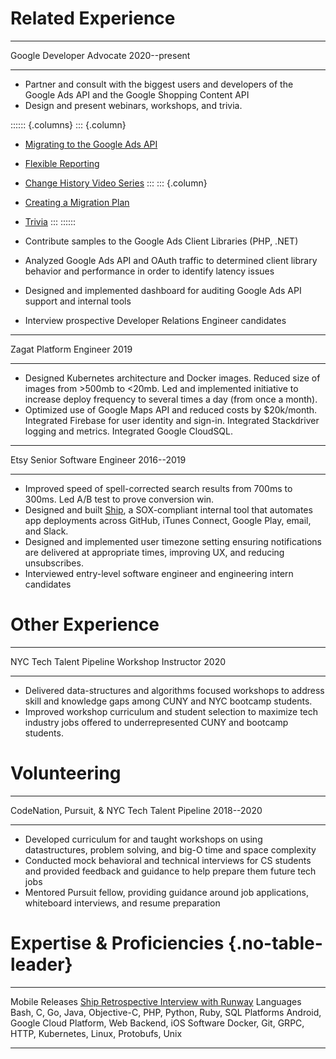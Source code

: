 # Related Experience

------ ------------------ ---------------------------------------- -------------
Google Developer Advocate                                          2020--present
------ ------------------ ---------------------------------------- -------------

- Partner and consult with the biggest users and developers of the
  Google&nbsp;Ads&nbsp;API and the Google&nbsp;Shopping&nbsp;Content&nbsp;API
- Design and present webinars, workshops, and trivia.

:::::: {.columns}
::: {.column}
  - [Migrating to the Google Ads API][21Q2-migration-webinar]
  - [Flexible Reporting][21Q3-workshop-flexible_reporting]
  - [Change History Video Series][21Q4-community-content-playlist]
:::
::: {.column}
  - [Creating a Migration Plan][21Q3-workshop-migration_planning]
  - [Trivia][21Q3-workshop-trivia]
:::
::::::

- Contribute samples to the Google&nbsp;Ads&nbsp;Client&nbsp;Libraries (PHP,
  .NET)
- Analyzed Google Ads API and OAuth traffic to determined client library
  behavior and performance in order to identify latency issues
- Designed and implemented dashboard for auditing Google&nbsp;Ads&nbsp;API
  support and internal tools
- Interview prospective Developer Relations Engineer candidates

----- ----------------- --------------------------------------------------- ----
Zagat Platform Engineer                                                     2019
----- ----------------- --------------------------------------------------- ----

- Designed Kubernetes architecture and Docker images. Reduced size of images
  from >500mb to <20mb. Led and implemented initiative to increase deploy
  frequency to several times a day (from once a month).
- Optimized use of Google&nbsp;Maps&nbsp;API and reduced costs by \$20k/month.
  Integrated Firebase for user identity and sign-in. Integrated Stackdriver
  logging and metrics. Integrated Google&nbsp;CloudSQL.

---- ------------------------ --------------------------------------- ----------
Etsy Senior Software Engineer                                         2016--2019
---- ------------------------ --------------------------------------- ----------

- Improved speed of spell-corrected search results from 700ms to 300ms. Led
  A/B test to prove conversion win.
- Designed and built [Ship][17Q2-ship-cac], a SOX-compliant internal tool that
  automates app deployments across GitHub, iTunes&nbsp;Connect,
  Google&nbsp;Play, email, and Slack.
- Designed and implemented user timezone setting ensuring notifications are
  delivered at appropriate times, improving UX, and reducing unsubscribes.
- Interviewed entry-level software engineer and engineering intern candidates

# Other Experience

------------------------ ------------------- ------------------------------ ----
NYC Tech Talent Pipeline Workshop Instructor                                2020
------------------------ ------------------- ------------------------------ ----

- Delivered data-structures and algorithms focused workshops to address skill
  and knowledge gaps among CUNY and NYC bootcamp students.
- Improved workshop curriculum and student selection to maximize tech industry
  jobs offered to underrepresented CUNY and bootcamp students.

# Volunteering

----------------------------------------------- --------------------- ----------
CodeNation, Pursuit, & NYC Tech Talent Pipeline                       2018--2020
----------------------------------------------- --------------------- ----------

- Developed curriculum for and taught workshops on using datastructures, problem
  solving, and big-O time and space complexity
- Conducted mock behavioral and technical interviews for CS students and
  provided feedback and guidance to help prepare them future tech jobs
- Mentored Pursuit fellow, providing guidance around job applications,
  whiteboard interviews, and resume preparation

# Expertise & Proficiencies {.no-table-leader}

--------------- ----------------------------------------------------------------
Mobile Releases [Ship Retrospective Interview with Runway][22Q1-runway-interview]
Languages       Bash, C, Go, Java, Objective-C, PHP, Python, Ruby, SQL
Platforms       Android, Google Cloud Platform, Web Backend, iOS
Software        Docker, Git, GRPC, HTTP, Kubernetes, Linux, Protobufs, Unix
--------------- ----------------------------------------------------------------

[17Q2-ship-cac]: <https://codeascraft.com/2017/05/15/how-etsy-ships-apps/>
[21Q2-migration-webinar]: <https://youtu.be/2QaNf-JGCGU>
[21Q3-workshop-flexible_reporting]: <https://youtu.be/cr4aMA5EXNs>
[21Q3-workshop-migration_planning]: <https://youtu.be/DytgwBqF9Fw>
[21Q3-workshop-trivia]: <https://youtu.be/mtGn0PZi63I>
[21Q4-community-content-playlist]: <https://www.youtube.com/playlist?list=PLKByxjzUC-N94SFPmvQkhJ1iUVZun_bwJ>
[22Q1-runway-interview]: <https://www.runway.team/blog/build-vs-buy-retrospective-etsys-ship-in-house-release-platform>

